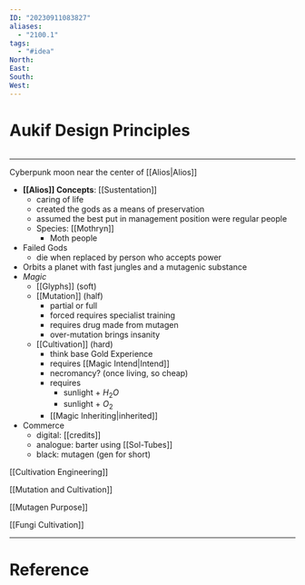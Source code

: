 ```yaml
---
ID: "20230911083827"
aliases:
  - "2100.1"
tags:
  - "#idea"
North: 
East: 
South: 
West:
---
```

# Aukif Design Principles

```toc
```

---

Cyberpunk moon near the center of [[Alios|Alios]]

- **[[Alios]] Concepts**: [[Sustentation]]
	- caring of life
	- created the gods as a means of preservation
	- assumed the best put in management position were regular people
	- Species: [[Mothryn]]
		- Moth people
- Failed Gods
	- die when replaced by person who accepts power
- Orbits a planet with fast jungles and a mutagenic substance
- *Magic*
	- [[Glyphs]] (soft)
	- [[Mutation]] (half)
		- partial or full
		- forced requires specialist training
		- requires drug made from mutagen
		- over-mutation brings insanity
	- [[Cultivation]] (hard)
		- think base Gold Experience
		- requires [[Magic Intend|Intend]]
		- necromancy? (once living, so cheap)
		- requires
			- sunlight + $H_2O$
			- sunlight + $O_2$
		- [[Magic Inheriting|inherited]]
- Commerce
	- digital: [[credits]]
	- analogue: barter using [[Sol-Tubes]]
	- black: mutagen (gen for short)

[[Cultivation Engineering]]

[[Mutation and Cultivation]]

[[Mutagen Purpose]]

[[Fungi Cultivation]]

---
# Reference